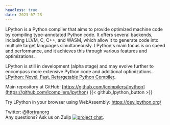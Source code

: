 ```yaml
---
headless: true
date: 2023-07-28
---
```


LPython is a Python compiler that aims to provide optimized machine code by compiling type-annotated Python code. It offers several backends, including LLVM, C, C++, and WASM, which allow it to generate code into multiple target languages simultaneously. LPython's main focus is on speed and performance, and it achieves this through various features and optimizations.

LPython is still in development (alpha stage) and may evolve further to encompass more extensive Python code and additional optimizations.
[LPython: Novel, Fast, Retargetable Python Compiler](https://lpython.org/blog/2023/07/lpython-novel-fast-retargetable-python-compiler/).

Main repository at GitHub:
[https://github.com/lcompilers/lpython](https://github.com/lcompilers/lpython)
{{< github_lpython_button >}}

Try LPython in your browser using WebAssembly: https://dev.lpython.org/

Twitter: [@lfortranorg](https://twitter.com/lfortranorg)\
Any questions? Ask us on Zulip [![project chat](https://img.shields.io/badge/zulip-join_chat-brightgreen.svg)](https://lfortran.zulipchat.com/#narrow/stream/311866-LPython).
